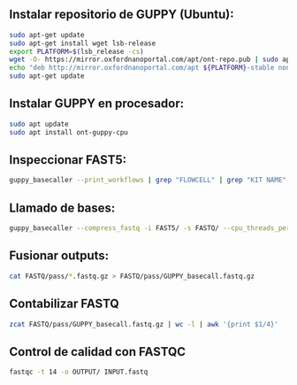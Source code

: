 ## Instalar repositorio de GUPPY (Ubuntu):
```sh
sudo apt-get update
sudo apt-get install wget lsb-release
export PLATFORM=$(lsb_release -cs)
wget -O- https://mirror.oxfordnanoportal.com/apt/ont-repo.pub | sudo apt-key add -
echo "deb http://mirror.oxfordnanoportal.com/apt ${PLATFORM}-stable non-free" | sudo tee /etc/apt/sources.list.d/nanoporetech.sources.list
sudo apt-get update
```

## Instalar GUPPY en procesador:
```sh
sudo apt update
sudo apt install ont-guppy-cpu
```

## Inspeccionar FAST5:
```sh
guppy_basecaller --print_workflows | grep "FLOWCELL" | grep "KIT NAME"
```

## Llamado de bases:
```sh
guppy_basecaller --compress_fastq -i FAST5/ -s FASTQ/ --cpu_threads_per_caller 14 --num_callers 1 -c CONFIG_NAME.cfg
```

## Fusionar outputs:
```sh
cat FASTQ/pass/*.fastq.gz > FASTQ/pass/GUPPY_basecall.fastq.gz
```

## Contabilizar FASTQ
```sh
zcat FASTQ/pass/GUPPY_basecall.fastq.gz | wc -l | awk '{print $1/4}'
```

## Control de calidad con FASTQC
```sh
fastqc -t 14 -o OUTPUT/ INPUT.fastq
```
